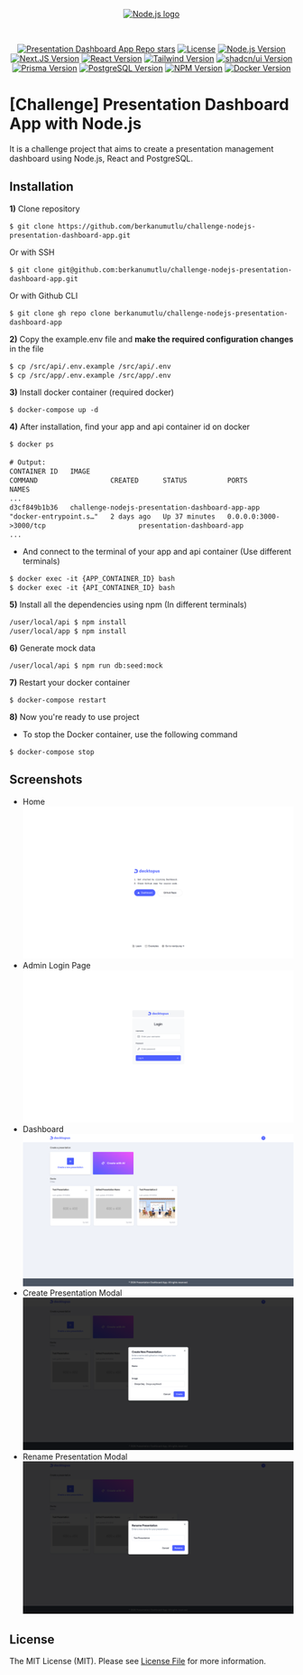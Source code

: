 <div align="center">
    <p align="center">
        <a href="https://nodejs.org/">
            <img src="https://avatars.githubusercontent.com/u/9950313?s=200&v=4" alt="Node.js logo" height="140">
        </a>
    </p>
</div>
<br>
<p align="center">
    <a href="https://github.com/berkanumutlu/challenge-nodejs-presentation-dashboard-app/stargazers" rel="nofollow"><img src="https://img.shields.io/github/stars/berkanumutlu/challenge-nodejs-presentation-dashboard-app?style=flat&logo=github" alt="Presentation Dashboard App Repo stars"></a>
    <a href="https://github.com/berkanumutlu/challenge-nodejs-presentation-dashboard-app/blob/master/LICENSE" target="_blank" rel="nofollow"><img src="https://img.shields.io/github/license/berkanumutlu/laravel-example-app" alt="License"></a>
    <a href="https://nodejs.org" target="_blank" rel="nofollow"><img src="https://img.shields.io/badge/Node.js-v20.18.0-5FA04E?logo=nodedotjs&logoColor=white&labelColor=5FA04E" alt="Node.js Version"></a>
    <a href="https://nextjs.org/docs/14" target="_blank" rel="nofollow"><img src="https://img.shields.io/badge/next-v14.2.18-black?logo=nextdotjs&logoColor=white&labelColor=black" alt="Next.JS Version"></a>
     <a href="https://18.react.dev" target="_blank" rel="nofollow"><img src="https://img.shields.io/badge/React-v18.3.1-087EA4?logo=react&logoColor=white&labelColor=087EA4" alt="React Version"></a>
    <a href="https://tailwindcss.com" target="_blank" rel="nofollow"><img src="https://img.shields.io/badge/Tailwind-v3.4.15-06B6D4?logo=tailwindcss&logoColor=white&labelColor=06B6D4" alt="Tailwind Version"></a>
    <a href="https://ui.shadcn.com" target="_blank" rel="nofollow"><img src="https://img.shields.io/badge/shadcn/ui-v2.0.6-black?logo=shadcnui&logoColor=white&labelColor=black" alt="shadcn/ui Version"></a>
    <a href="https://www.prisma.io" target="_blank" rel="nofollow"><img src="https://img.shields.io/badge/Prisma-v5.22.1-2D3748?logo=prisma&logoColor=white&labelColor=2D3748" alt="Prisma Version"></a>
    <a href="https://www.postgresql.org/docs/release/15.7" target="_blank" rel="nofollow"><img src="https://img.shields.io/badge/PostgreSQL-v15.7-4169E1?logo=postgresql&logoColor=white&labelColor=4169E1" alt="PostgreSQL Version"></a>
    <a href="https://www.npmjs.com" target="_blank" rel="nofollow"><img src="https://img.shields.io/badge/NPM-v10.8.2-CB3837?logo=npm&logoColor=F7F7F7&labelColor=CB3837" alt="NPM Version"></a>
    <a href="https://www.docker.com" target="_blank" rel="nofollow"><img src="https://img.shields.io/badge/Docker-v4.25.2-2496ED?logo=docker&logoColor=white&labelColor=2496ED" alt="Docker Version"></a>
</p>

# [Challenge] Presentation Dashboard App with Node.js

It is a challenge project that aims to create a presentation management dashboard using Node.js, React and PostgreSQL.

## Installation

**1)** Clone repository

```shell
$ git clone https://github.com/berkanumutlu/challenge-nodejs-presentation-dashboard-app.git
```

Or with SSH

```shell
$ git clone git@github.com:berkanumutlu/challenge-nodejs-presentation-dashboard-app.git
```

Or with Github CLI

```shell
$ git clone gh repo clone berkanumutlu/challenge-nodejs-presentation-dashboard-app
```

**2)** Copy the example.env file and **make the required configuration changes** in the file

```shell
$ cp /src/api/.env.example /src/api/.env
$ cp /src/app/.env.example /src/app/.env
```

**3)** Install docker container (required docker)

```shell
$ docker-compose up -d
```

**4)** After installation, find your app and api container id on docker

```shell
$ docker ps

# Output:
CONTAINER ID   IMAGE                                             COMMAND                  CREATED      STATUS          PORTS                                        NAMES
...
d3cf849b1b36   challenge-nodejs-presentation-dashboard-app-app   "docker-entrypoint.s…"   2 days ago   Up 37 minutes   0.0.0.0:3000->3000/tcp                       presentation-dashboard-app    
...
```

- And connect to the terminal of your app and api container (Use different terminals)

```shell
$ docker exec -it {APP_CONTAINER_ID} bash
$ docker exec -it {API_CONTAINER_ID} bash
```

**5)** Install all the dependencies using npm (In different terminals)

```shell
/user/local/api $ npm install
/user/local/app $ npm install
```

**6)** Generate mock data

```shell
/user/local/api $ npm run db:seed:mock
```

**7)** Restart your docker container

```shell
$ docker-compose restart
```

**8)** Now you're ready to use project

- To stop the Docker container, use the following command

```shell
$ docker-compose stop
```

## Screenshots

- Home
  ![Home](screenshots/homepage.png)
- Admin Login Page
  ![Admin Login Page](screenshots/admin_login_page.png)
- Dashboard
  ![Dashboard](screenshots/dashboard.png)
- Create Presentation Modal
  ![Create Presentation Modal](screenshots/create-presentation-modal.png)
- Rename Presentation Modal
  ![Rename Presentation Modal](screenshots/rename-presentation-modal.png)

## License

The MIT License (MIT). Please see [License File](LICENSE) for more information.
